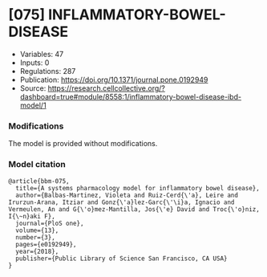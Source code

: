 # \[075\] INFLAMMATORY-BOWEL-DISEASE

 - Variables: 47
 - Inputs: 0
 - Regulations: 287
 - Publication: https://doi.org/10.1371/journal.pone.0192949
 - Source: https://research.cellcollective.org/?dashboard=true#module/8558:1/inflammatory-bowel-disease-ibd-model/1


### Modifications

The model is provided without modifications.

### Model citation

```
@article{bbm-075,
  title={A systems pharmacology model for inflammatory bowel disease},
  author={Balbas-Martinez, Violeta and Ruiz-Cerd{\'a}, Leire and Irurzun-Arana, Itziar and Gonz{\'a}lez-Garc{\'\i}a, Ignacio and Vermeulen, An and G{\'o}mez-Mantilla, Jos{\'e} David and Troc{\'o}niz, I{\~n}aki F},
  journal={PloS one},
  volume={13},
  number={3},
  pages={e0192949},
  year={2018},
  publisher={Public Library of Science San Francisco, CA USA}
}

```

